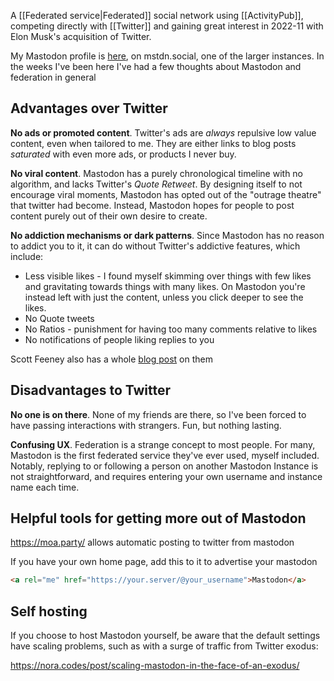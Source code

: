 A [[Federated service|Federated]] social network using [[ActivityPub]], competing directly with [[Twitter]] and gaining great interest in 2022-11 with Elon Musk's acquisition of Twitter.

My Mastodon profile is [here](https://mstdn.social/@hungsu), on mstdn.social, one of the larger instances. In the weeks I've been here I've had a few thoughts about Mastodon and federation in general

## Advantages over Twitter

**No ads or promoted content**. Twitter's ads are *always* repulsive low value content, even when tailored to me. They are either links to blog posts *saturated* with even more ads, or products I never buy.

**No viral content**. Mastodon has a purely chronological timeline with no algorithm, and lacks Twitter's *Quote Retweet*. By designing itself to not encourage viral moments, Mastodon has opted out of the "outrage theatre" that twitter had become. Instead, Mastodon hopes for people to post content purely out of their own desire to create.

**No addiction mechanisms or dark patterns**. Since Mastodon has no reason to addict you to it, it can do without Twitter's addictive features, which include:
- Less visible likes - I found myself skimming over things with few likes and gravitating towards things with many likes. On Mastodon you're instead left with just the content, unless you click deeper to see the likes.
- No Quote tweets
- No Ratios - punishment for having too many comments relative to likes
- No notifications of people liking replies to you

Scott Feeney also has a whole [blog post](https://scott.mn/2022/10/29/twitter_features_mastodon_is_better_without/) on them

## Disadvantages to Twitter

**No one is on there**. None of my friends are there, so I've been forced to have passing interactions with strangers. Fun, but nothing lasting.

**Confusing UX**. Federation is a strange concept to most people. For many, Mastodon is the first federated service they've ever used, myself included. Notably, replying to or following a person on another Mastodon Instance is not straightforward, and requires entering your own username and instance name each time.

## Helpful tools for getting more out of Mastodon

https://moa.party/ allows automatic posting to twitter from mastodon

If you have your own home page, add this to it to advertise your mastodon 
```HTML
<a rel="me" href="https://your.server/@your_username">Mastodon</a>
```

## Self hosting

If you choose to host Mastodon yourself, be aware that the default settings have scaling problems, such as with a surge of traffic from Twitter exodus:

https://nora.codes/post/scaling-mastodon-in-the-face-of-an-exodus/